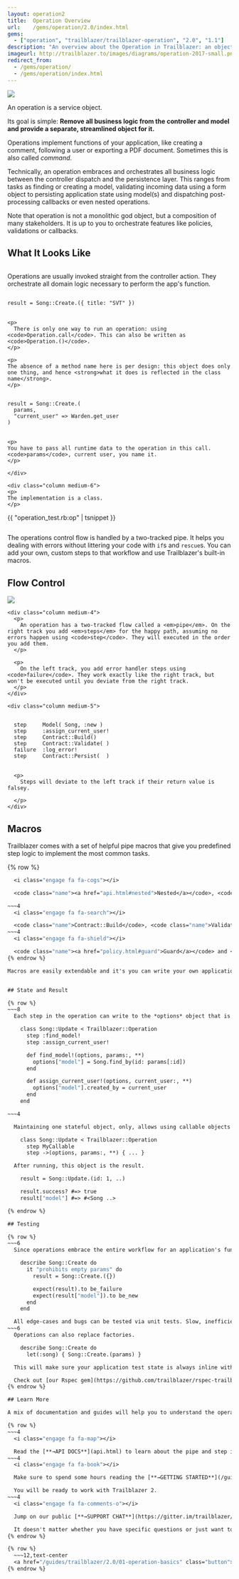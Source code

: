 ```yaml
---
layout: operation2
title:  Operation Overview
url:    /gems/operation/2.0/index.html
gems:
  - ["operation", "trailblazer/trailblazer-operation", "2.0", "1.1"]
description: "An overview about the Operation in Trailblazer: an object that embraces and orchestrates all business logic for one function."
imageurl: http://trailblazer.to/images/diagrams/operation-2017-small.png
redirect_from:
  - /gems/operation/
  - /gems/operation/index.html
---
```


<img src="/images/diagrams/operation-2017-small.png" class="diagram left">

An operation is a service object.

Its goal is simple: **Remove all business logic from the controller and model and provide a separate, streamlined object for it.**


Operations implement functions of your application, like creating a comment, following a user or exporting a PDF document. Sometimes this is also called _command_.


Technically, an operation embraces and orchestrates all business logic between the controller dispatch and the persistence layer. This ranges from tasks as finding or creating a model, validating incoming data using a form object to persisting application state using model(s) and dispatching post-processing callbacks or even nested operations.

Note that operation is not a monolithic god object, but a composition of many stakeholders. It is up to you to orchestrate features like policies, validations or callbacks.

## What It Looks Like

<section class="macros">
  <div class="row">
    <div class="column medium-6">
    <p>
      Operations are usually invoked straight from the controller action. They orchestrate all domain logic necessary to perform the app's function.
    </p>
<pre>
<code>
result = Song::Create.({ title: "SVT" })
</code>
</pre>

    <p>
      There is only one way to run an operation: using <code>Operation.call</code>. This can also be written as <code>Operation.()</code>.
    </p>

    <p>
    The absence of a method name here is per design: this object does only one thing, and hence <strong>what it does is reflected in the class name</strong>.
    </p>

<pre>
<code>
result = Song::Create.(
  params,
  "current_user" => Warden.get_user
)
</code>
</pre>

    <p>
    You have to pass all runtime data to the operation in this call. <code>params</code>, current user, you name it.
    </p>

    </div>

    <div class="column medium-6">
    <p>
    The implementation is a class.
    </p>

{{  "operation_test.rb:op" | tsnippet }}
    </div>
  </div>

</section>








The operations control flow is handled by a two-tracked pipe. It helps you dealing with errors without littering your code with `if`s and `rescue`s. You can add your own, custom steps to that workflow and use Trailblazer's built-in macros.

## Flow Control

<section class="macros">
  <div class="row">
    <div class="column medium-3">
      <img src="/images/diagrams/overview-flow-animated.gif">
    </div>

    <div class="column medium-4">
      <p>
        An operation has a two-tracked flow called a <em>pipe</em>. On the right track you add <em>steps</em> for the happy path, assuming no errors happen using <code>step</code>. They will executed in the order you add them.
      </p>

      <p>
        On the left track, you add error handler steps using <code>failure</code>. They work exactly like the right track, but won't be executed until you deviate from the right track.
      </p>
    </div>

    <div class="column medium-5">
<pre>
<code>
  step     Model( Song, :new )
  step     :assign_current_user!
  step     Contract::Build()
  step     Contract::Validate( )
  failure  :log_error!
  step     Contract::Persist(  )
</code>
</pre>
      <p>
        Steps will deviate to the left track if their return value is falsey.

      </p>
    </div>

  </div>
</section>

## Macros

Trailblazer comes with a set of helpful pipe macros that give you predefined step logic to implement the most common tasks.

{% row %}
~~~4
  <i class="engage fa fa-cogs"></i>

  <code class="name"><a href="api.html#nested">Nested</a></code>, <code class="name"><a href="api.html#wrap">Wrap</a></code> and <code class="name"><a href="api.html#rescue">Rescue</a></code> help to nest operations, or wrap parts of the pipe into a <code>rescue</code> statement, a transaction, etc.

~~~4
  <i class="engage fa fa-search"></i>

  <code class="name">Contract::Build</code>, <code class="name">Validate</code> and <code class="name">Persist</code> help dealing with Dry schemas or Reform contracts to validate input, and push sane data to models.
~~~4
  <i class="engage fa fa-shield"></i>

  <code class="name"><a href="policy.html#guard">Guard</a></code> and <code class="name"><a href="policy.html#pundit">Policy::Pundit</a></code> are ideal steps to protect operations (or parts of it) from being run unauthorized.
{% endrow %}

Macros are easily extendable and it's you can write your own application-wide macros.


## State and Result

{% row %}
~~~8
  Each step in the operation can write to the *options* object that is passed from step to step, and in the end will be the result of the operation call.

    class Song::Update < Trailblazer::Operation
      step :find_model!
      step :assign_current_user!

      def find_model!(options, params:, **)
        options["model"] = Song.find_by(id: params[:id])
      end

      def assign_current_user!(options, current_user:, **)
        options["model"].created_by = current_user
      end
    end

~~~4

  Maintaining one stateful object, only, allows using callable objects and lambdas as steps as well.

    class Song::Update < Trailblazer::Operation
      step MyCallable
      step ->(options, params:, **) { ... }

  After running, this object is the result.

    result = Song::Update.(id: 1, ..)

    result.success? #=> true
    result["model"] #=> #<Song ..>

{% endrow %}

## Testing

{% row %}
~~~6
  Since operations embrace the entire workflow for an application's function, you can write simple and fast unit-tests to assert the correct behavior.

    describe Song::Create do
      it "prohibits empty params" do
        result = Song::Create.({})

        expect(result).to be_failure
        expect(result["model"]).to be_new
      end
    end

  All edge-cases and bugs can be tested via unit tests. Slow, inefficient integration tests are reduced to a minimum.
~~~6
  Operations can also replace factories.

    describe Song::Create do
      let(:song) { Song::Create.(params) }

  This will make sure your application test state is always inline with what happens in production. You won't have an always diverging *factory vs. production state* ever again.

  Check out [our Rspec gem](https://github.com/trailblazer/rspec-trailblazer) for TRB matcher integration. Matchers for Minitest are coming, too!
{% endrow %}

## Learn More

A mix of documentation and guides will help you to understand the operation quickly and how to use it to clean up existing codebases or start a new app.

{% row %}
~~~4
  <i class="engage fa fa-map"></i>

  Read the [**→API DOCS**](api.html) to learn about the pipe and step implementations and what macros Trailblazer provides for you.
~~~4
  <i class="engage fa fa-book"></i>

  Make sure to spend some hours reading the [**→GETTING STARTED**](/guides/trailblazer/2.0/01-operation-basics.html) guide.

  You will be ready to work with Trailblazer 2.
~~~4
  <i class="engage fa fa-comments-o"></i>

  Jump on our public [**→SUPPORT CHAT**](https://gitter.im/trailblazer/chat).

  It doesn't matter whether you have specific questions or just want to chat about software architecture, whisky or TDD - we'll be there!
{% endrow %}

{% row %}
  ~~~12,text-center
  <a href="/guides/trailblazer/2.0/01-operation-basics" class="button">GET STARTED!</a>
{% endrow %}

